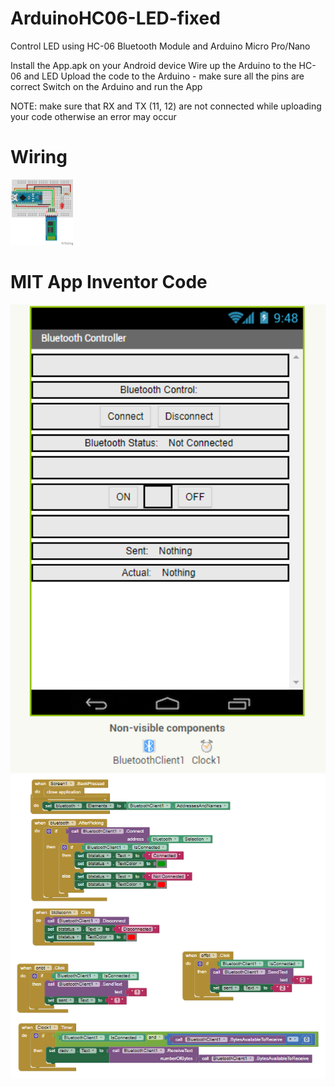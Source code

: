 # ArduinoHC06-LED-fixed
Control LED using HC-06 Bluetooth Module and Arduino Micro Pro/Nano

Install the App.apk on your Android device
Wire up the Arduino to the HC-06 and LED
Upload the code to the Arduino - make sure all the pins are correct
Switch on the Arduino and run the App

NOTE: make sure that RX and TX (11, 12) are not connected while uploading your code otherwise an error may occur

# Wiring

<img src="doc/wiring.png" width="100">

# MIT App Inventor Code

<img src="doc/layout.PNG" width=750>
<img src="doc/blocks.PNG" width=750>